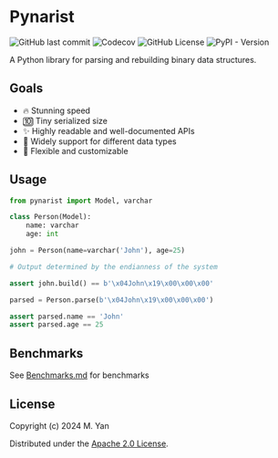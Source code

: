 # Pynarist
![GitHub last commit](https://img.shields.io/github/last-commit/temps233/pynarist) ![Codecov](https://img.shields.io/codecov/c/github/temps233/pynarist) ![GitHub License](https://img.shields.io/github/license/temps233/pynarist) ![PyPI - Version](https://img.shields.io/pypi/v/pynarist)



A Python library for parsing and rebuilding binary data structures.

## Goals
+ 🔥 Stunning speed
+ 🔟 Tiny serialized size
+ ✨ Highly readable and well-documented APIs
+ 🌈 Widely support for different data types
+ 🔧 Flexible and customizable

## Usage

```python
from pynarist import Model, varchar

class Person(Model):
    name: varchar
    age: int

john = Person(name=varchar('John'), age=25)

# Output determined by the endianness of the system

assert john.build() == b'\x04John\x19\x00\x00\x00'

parsed = Person.parse(b'\x04John\x19\x00\x00\x00')

assert parsed.name == 'John'
assert parsed.age == 25
```

## Benchmarks
See [Benchmarks.md](Benchmarks.md) for benchmarks

## License
Copyright (c) 2024 M. Yan

Distributed under the [Apache 2.0 License](https://www.apache.org/licenses/LICENSE-2.0.html).